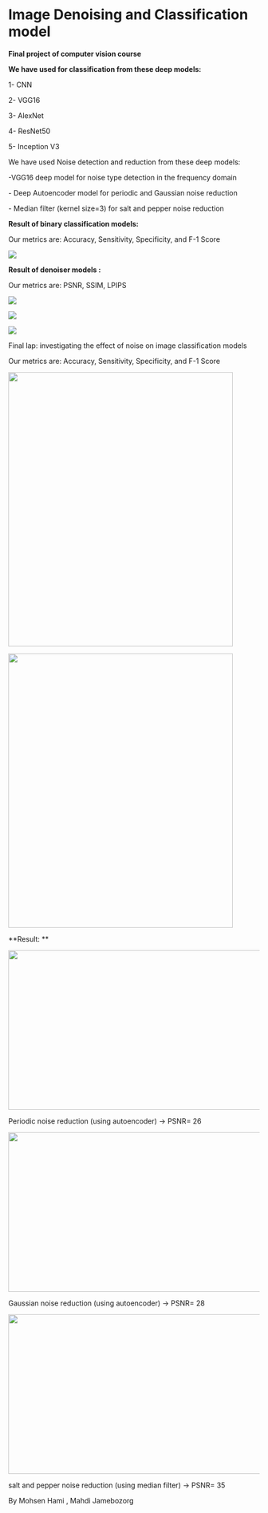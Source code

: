 # Image Denoising and Classification model 
**Final project of computer vision course** 

**We have used for classification from these deep models:** 
<p>1- CNN
<p>2- VGG16
<p>3- AlexNet
<p>4- ResNet50
<p>5- Inception V3

<p> We have used Noise detection and reduction from these deep models: 
<p>-VGG16 deep model for noise type detection in the frequency  domain 
<p>- Deep Autoencoder model for periodic and Gaussian noise reduction 
<p>- Median filter (kernel size=3)  for salt and pepper noise reduction 

**<p> Result of binary classification models:**
<p> Our metrics are:  Accuracy, Sensitivity, Specificity, and F-1 Score 
<p> <img src="https://s8.uupload.ir/files/binary_classification_report_435r.png">
   
  
**<p> Result of denoiser models :**
<p> Our metrics are: PSNR, SSIM, LPIPS
<p> <img src="https://s8.uupload.ir/files/median-filter-result_5gwf.png">
<p> <img src="https://s8.uupload.ir/files/gaussian-filter-result_pyup.png">
<p> <img src="https://s8.uupload.ir/files/periodic-filter-result_sm61.png">


<p> Final lap: investigating the effect of noise on image classification models
<p> Our metrics are:  Accuracy, Sensitivity, Specificity, and F-1 Score 
<p> <img src="https://s8.uupload.ir/files/vgg16-performance_m0w9.png" width=450 height=550>
<p> <img src="https://s8.uupload.ir/files/inceptionv3-performance-comparison_5ix3.png" width=450 height=550>

**Result: **
<p> <img src="https://s8.uupload.ir/files/image_2024-03-13_19-24-53_xire.png" width=750 height=320>
<p>Periodic noise reduction (using autoencoder) -> PSNR= 26
<p> <img src="https://s8.uupload.ir/files/image_2024-03-13_19-32-16_1e7o.png" width=750 height=320>
<p>Gaussian noise reduction (using autoencoder) -> PSNR= 28
   <p> <img src="https://s8.uupload.ir/files/image_2024-03-13_19-28-25_dhdk.png" width=750 height=320>
<p>salt and pepper noise reduction (using median filter) ->  PSNR= 35


By Mohsen Hami , Mahdi Jamebozorg

